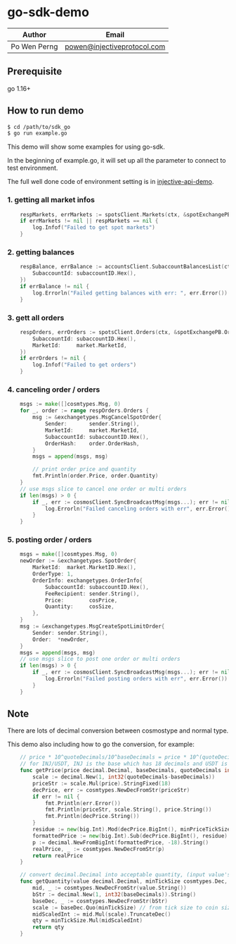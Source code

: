 # go-sdk-demo

|   Author   |           Email           |
|------------|---------------------------|
|Po Wen Perng|powen@injectiveprotocol.com|

## Prerequisite
go 1.16+

## How to run demo
```bash
$ cd /path/to/sdk_go
$ go run example.go
```

This demo will show some examples for using go-sdk.

In the beginning of example.go, it will set up all the parameter to connect to test environment.

The full well done code of environment setting is in [injective-api-demo](https://github.com/InjectiveLabs/injective-api-demo/tree/master/go).

### 1. getting all market infos
```go
    respMarkets, errMarkets := spotsClient.Markets(ctx, &spotExchangePB.MarketsRequest{})
	if errMarkets != nil || respMarkets == nil {
		log.Infof("Failed to get spot markets")
	}
```

### 2. getting balances
```go
    respBalance, errBalance := accountsClient.SubaccountBalancesList(ctx, &accountsPB.SubaccountBalancesListRequest{
        SubaccountId: subaccountID.Hex(),
    })
    if errBalance != nil {
        log.Errorln("Failed getting balances with err: ", err.Error())
    }
```

### 3. gett all orders
```go
    respOrders, errOrders := spotsClient.Orders(ctx, &spotExchangePB.OrdersRequest{
        SubaccountId: subaccountID.Hex(),
        MarketId:     market.MarketId,
    })
    if errOrders != nil {
        log.Infof("Failed to get orders")
    }
```

### 4. canceling order / orders
```go
    msgs := make([]cosmtypes.Msg, 0)
    for _, order := range respOrders.Orders {
        msg := &exchangetypes.MsgCancelSpotOrder{
            Sender:       sender.String(),
            MarketId:     market.MarketId,
            SubaccountId: subaccountID.Hex(),
            OrderHash:    order.OrderHash,
        }
        msgs = append(msgs, msg)

        // print order price and quantity
        fmt.Println(order.Price, order.Quantity)
    }
    // use msgs slice to cancel one order or multi orders
    if len(msgs) > 0 {
        if _, err := cosmosClient.SyncBroadcastMsg(msgs...); err != nil {
            log.Errorln("Failed canceling orders with err", err.Error())
        }
    }
```

### 5. posting order / orders
```go
    msgs = make([]cosmtypes.Msg, 0)
    newOrder := &exchangetypes.SpotOrder{
        MarketId:  market.MarketID.Hex(),
        OrderType: 1,
        OrderInfo: exchangetypes.OrderInfo{
            SubaccountId: subaccountID.Hex(),
            FeeRecipient: sender.String(),
            Price:        cosPrice,
            Quantity:     cosSize,
        },
    }
    msg := &exchangetypes.MsgCreateSpotLimitOrder{
        Sender: sender.String(),
        Order:  *newOrder,
    }
    msgs = append(msgs, msg)
    // use msgs slice to post one order or multi orders
    if len(msgs) > 0 {
        if _, err := cosmosClient.SyncBroadcastMsg(msgs...); err != nil {
            log.Errorln("Failed posting orders with err", err.Error())
        }
    }
```
## Note
There are lots of decimal conversion between cosmostype and normal type.

This demo also including how to go the conversion, for example:

```go
    // price * 10^quoteDecimals/10^baseDecimals = price * 10^(quoteDecimals - baseDecimals)
    // for INJ/USDT, INJ is the base which has 18 decimals and USDT is the quote which has 6 decimals
    func getPrice(price decimal.Decimal, baseDecimals, quoteDecimals int, minPriceTickSize cosmtypes.Dec) cosmtypes.Dec {
        scale := decimal.New(1, int32(quoteDecimals-baseDecimals))
        priceStr := scale.Mul(price).StringFixed(18)
        decPrice, err := cosmtypes.NewDecFromStr(priceStr)
        if err != nil {
            fmt.Println(err.Error())
            fmt.Println(priceStr, scale.String(), price.String())
            fmt.Println(decPrice.String())
        }
        residue := new(big.Int).Mod(decPrice.BigInt(), minPriceTickSize.BigInt())
        formattedPrice := new(big.Int).Sub(decPrice.BigInt(), residue)
        p := decimal.NewFromBigInt(formattedPrice, -18).String()
        realPrice, _ := cosmtypes.NewDecFromStr(p)
        return realPrice
    }

    // convert decimal.Decimal into acceptable quantity, (input value's unit is coin, ex: 5 inj)
    func getQuantity(value decimal.Decimal, minTickSize cosmtypes.Dec, baseDecimals int) (qty cosmtypes.Dec) {
        mid, _ := cosmtypes.NewDecFromStr(value.String())
        bStr := decimal.New(1, int32(baseDecimals)).String()
        baseDec, _ := cosmtypes.NewDecFromStr(bStr)
        scale := baseDec.Quo(minTickSize) // from tick size to coin size
        midScaledInt := mid.Mul(scale).TruncateDec()
        qty = minTickSize.Mul(midScaledInt)
        return qty
    }
```